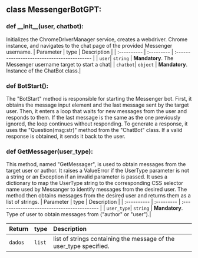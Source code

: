 ## class MessengerBotGPT:
### def __init\__(user, chatbot):
Initializes the ChromeDriverManager service, creates a webdriver. Chrome instance, and navigates to the chat page of the provided Messenger username.
| Parameter   | type       | Description                                   |
| :---------- | :--------- | :------------------------------------------ |
| `user`| `string` | **Mandatory**. The Messenger username target to start a chat|
| `chatbot`| `object` | **Mandatory**. Instance of the ChatBot class.|
   
### def BotStart():
The "BotStart" method is responsible for starting the Messenger bot. First, it obtains the message input element and the last message sent by the target user. Then, it enters a loop that waits for new messages from the user and responds to them. If the last message is the same as the one previously ignored, the loop continues without responding. To generate a response, it uses the "Question(msg:str)" method from the "ChatBot" class. If a valid response is obtained, it sends it back to the user.

### def GetMessager(user_type):
This method, named "GetMessager", is used to obtain messages from the target user or author. It raises a ValueError if the UserType parameter is not a string or an Exception if an invalid parameter is passed. It uses a dictionary to map the UserType string to the corresponding CSS selector name used by Messanger to identify messages from the desired user. The method then obtains messages from the desired user and returns them as a list of strings.
| Parameter   | type       | Description                                   |
| :---------- | :--------- | :------------------------------------------ |
| `user_type`| `string` | **Mandatory**.  Type of user to obtain messages from ("author" or "user").|

|Return| type       | Description                                   |
|-------| :--------- | :------------------------------------------ |
|`dados`| `list` | list of strings containing the message of the user_type specified.|

